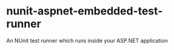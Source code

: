 # nunit-aspnet-embedded-test-runner
An NUnit test runner which runs inside your ASP.NET application
